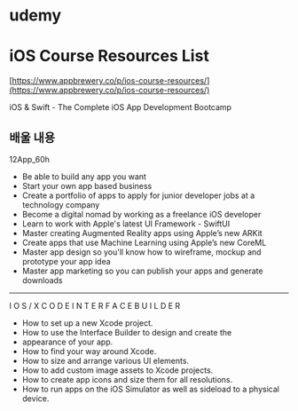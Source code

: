 # udemy
# ****iOS Course Resources List****
[https://www.appbrewery.co/p/ios-course-resources/](https://www.appbrewery.co/p/ios-course-resources/)

iOS & Swift - The Complete iOS App Development Bootcamp
## 배울 내용
12App_60h
- Be able to build any app you want
- Start your own app based business
- Create a portfolio of apps to apply for junior developer jobs at a technology company
- Become a digital nomad by working as a freelance iOS developer
- Learn to work with Apple's latest UI Framework - SwiftUI
- Master creating Augmented Reality apps using Apple’s new ARKit
- Create apps that use Machine Learning using Apple’s new CoreML
- Master app design so you'll know how to wireframe, mockup and prototype your app idea
- Master app marketing so you can publish your apps and generate downloads
---
I O S / X C O D E I N T E R F A C E B U I L D E R

- How to set up a new Xcode project.
- How to use the Interface Builder to design and create the
- appearance of your app.
- How to find your way around Xcode.
- How to size and arrange various UI elements.
- How to add custom image assets to Xcode projects.
- How to create app icons and size them for all resolutions.
- How to run apps on the iOS Simulator as well as sideload to a physical device.
